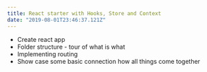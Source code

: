```yaml
---
title: React starter with Hooks, Store and Context
date: "2019-08-01T23:46:37.121Z"
---
```


- Create react app
- Folder structure - tour of what is what
- Implementing routing
- Show case some basic connection how all things come together
